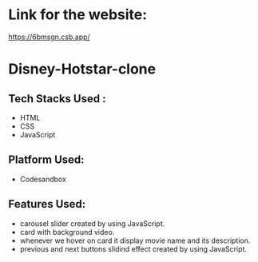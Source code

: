 # Link for the website:
https://6bmsgn.csb.app/

# Disney-Hotstar-clone

## Tech Stacks Used :
* HTML
* CSS
* JavaScript

## Platform Used:
* Codesandbox

## Features Used:
* carousel slider created by using JavaScript.
* card with background video.
* whenever we hover on card it display movie name and its description.
* previous and next buttons slidind effect created by using JavaScript.
